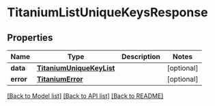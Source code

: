 # TitaniumListUniqueKeysResponse


## Properties
Name | Type | Description | Notes
------------ | ------------- | ------------- | -------------
**data** | [**TitaniumUniqueKeyList**](TitaniumUniqueKeyList.md) |  | [optional] 
**error** | [**TitaniumError**](TitaniumError.md) |  | [optional] 

[[Back to Model list]](../README.md#documentation-for-models) [[Back to API list]](../README.md#documentation-for-api-endpoints) [[Back to README]](../README.md)


